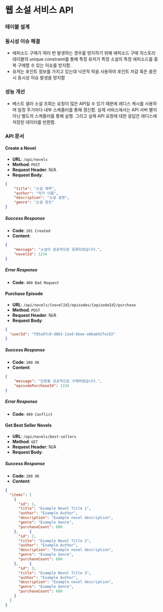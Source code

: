 # 웹 소설 서비스 API

### 테이블 설계

### 동시성 이슈 해결
- 에피소드 구매가 여러 번 발생하는 경우를 방지하기 위해 에피소드 구매 히스토리 테이블의 unique constraint를 통해 특정 유저가 특정 소설의 특정 에피소드를 중복 구매할 수 있는 이슈를 방지함.
- 유저는 포인트 정보를 가지고 있는데 낙관적 락을 사용하여 포인트 차감 혹은 충전 시 동시성 이슈 발생을 방지함

### 성능 개선
- 베스트 셀러 소설 조회는 요청이 많은 API일 수 있기 때문에 레디스 캐시를 사용하며 일정 주기마다 내부 스케줄러를 통해 갱신함. 실제 서비스에서는 API 서버 별이 아닌 별도의 스케줄러를 통해 실행. 
  그리고 실제 API 요청에 대한 응답은 레디스에 저장된 데이터를 반환함. 

### API 문서

#### Create a Novel

- **URL**: `/api/novels`
- **Method**: `POST`
- **Request Header**: N/A
- **Request Body**:

```json
{
    "title": "소설 제목",
    "author": "작가 이름",
    "description": "소설 설명",
    "genre": "소설 장르"
}
```

##### Success Response

- **Code**: `201 Created`
- **Content**:

```json
{
    "message": "소설이 성공적으로 등록되었습니다.",
    "novelId": 1234
}
```

##### Error Response

- **Code**: `400 Bad Request`


#### Purchase Episode

- **URL**: `/api/novels/{novelId}/episodes/{episodeId}/purchase`
- **Method**: `POST`
- **Request Header**: N/A
- **Request Body**:

```json
{
  "userId": "f85a97c9-d862-11ed-bbee-e86a642fe192"
}
```

##### Success Response

- **Code**: `200 OK`
- **Content**:

```json
{
    "message": "단편을 성공적으로 구매하였습니다.",
    "episodePurchaseId": 1234
}
```

##### Error Response

- **Code**: `409 Conflict`


#### Get Best Seller Novels
- **URL**: `/api/novels/best-sellers`
- **Method**: `GET`
- **Request Header**: N/A
- **Request Body**:

##### Success Response

- **Code**: `200 OK`
- **Content**:

```json
{
  "items": [
    {
      "id": 1,
      "title": "Example Novel Title 1",
      "author": "Example Author",
      "description": "Example novel description",
      "genre": "Example Genre",
      "purchaseCount": 600
    },     {
      "id": 2,
      "title": "Example Novel Title 2",
      "author": "Example Author",
      "description": "Example novel description",
      "genre": "Example Genre",
      "purchaseCount": 600
    },     {
      "id": 3,
      "title": "Example Novel Title 3",
      "author": "Example Author",
      "description": "Example novel description",
      "genre": "Example Genre",
      "purchaseCount": 600
    }
  ]
}
```